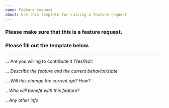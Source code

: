 ```yaml
---
name: Feature request
about: Use this template for raising a feature request
---
```


### Please make sure that this is a feature request.
### Please fill out the template below.
___

... Are you willing to contribute it (Yes/No):

... _Describe the feature and the current behavior/state_

... _Will this change the current api? How?_

.. _Who will benefit with this feature?_

.. _Any other info_